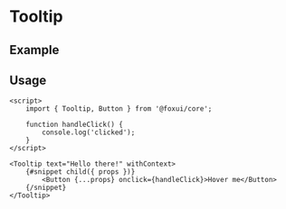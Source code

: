 <script>
	import Example from './Example.svelte';
</script>

# Tooltip

## Example

<Example />

## Usage

```svelte
<script>
	import { Tooltip, Button } from '@foxui/core';

	function handleClick() {
		console.log('clicked');
	}
</script>

<Tooltip text="Hello there!" withContext>
	{#snippet child({ props })}
		<Button {...props} onclick={handleClick}>Hover me</Button>
	{/snippet}
</Tooltip>
```
